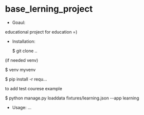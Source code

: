 # base_lerning_project

- Goaul:

educational project for education =)
 
- Installation:

  $ git clone ..

(if needed venv)  
  
  $ venv myvenv

  $ pip install -r requ...

to add test courese example

  $ python manage.py loaddata fixtures/learning.json --app learning
  
- Usage:
  ...
  
  
  


